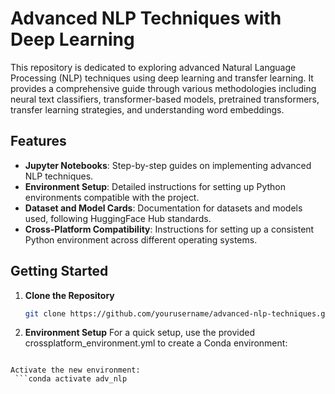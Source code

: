# Advanced NLP Techniques with Deep Learning

This repository is dedicated to exploring advanced Natural Language Processing (NLP) techniques using deep learning and transfer learning. It provides a comprehensive guide through various methodologies including neural text classifiers, transformer-based models, pretrained transformers, transfer learning strategies, and understanding word embeddings.

## Features

- **Jupyter Notebooks**: Step-by-step guides on implementing advanced NLP techniques.
- **Environment Setup**: Detailed instructions for setting up Python environments compatible with the project.
- **Dataset and Model Cards**: Documentation for datasets and models used, following HuggingFace Hub standards.
- **Cross-Platform Compatibility**: Instructions for setting up a consistent Python environment across different operating systems.

## Getting Started

1. **Clone the Repository**

   ```bash
   git clone https://github.com/yourusername/advanced-nlp-techniques.git
2. **Environment Setup**
For a quick setup, use the provided crossplatform_environment.yml to create a Conda environment:
  ```conda env create -f crossplatform_environment.yml

Activate the new environment:
   ```conda activate adv_nlp

